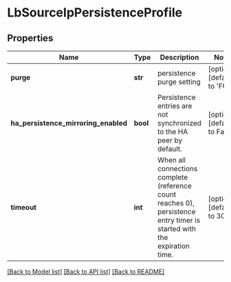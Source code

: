 # LbSourceIpPersistenceProfile

## Properties
Name | Type | Description | Notes
------------ | ------------- | ------------- | -------------
**purge** | **str** | persistence purge setting | [optional] [default to 'FULL']
**ha_persistence_mirroring_enabled** | **bool** | Persistence entries are not synchronized to the HA peer by default.  | [optional] [default to False]
**timeout** | **int** | When all connections complete (reference count reaches 0), persistence entry timer is started with the expiration time.  | [optional] [default to 300]

[[Back to Model list]](../README.md#documentation-for-models) [[Back to API list]](../README.md#documentation-for-api-endpoints) [[Back to README]](../README.md)

